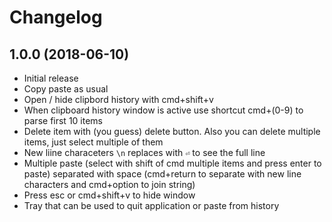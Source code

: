 Changelog
=========

1.0.0 (2018-06-10)
------------------
- Initial release
- Copy paste as usual
- Open / hide clipbord history with cmd+shift+v
- When clipboard history window is active use shortcut cmd+(0-9) to parse first 10 items
- Delete item with (you guess) delete button. Also you can delete multiple items, just select multiple of them
- New liine characeters `\n` replaces with `⏎` to see the full line
- Multiple paste (select with shift of cmd multiple items and press enter to paste) separated with space (cmd+return to separate with new line characters and cmd+option to join string)
- Press esc or cmd+shift+v to hide window
- Tray that can be used to quit application or paste from history
